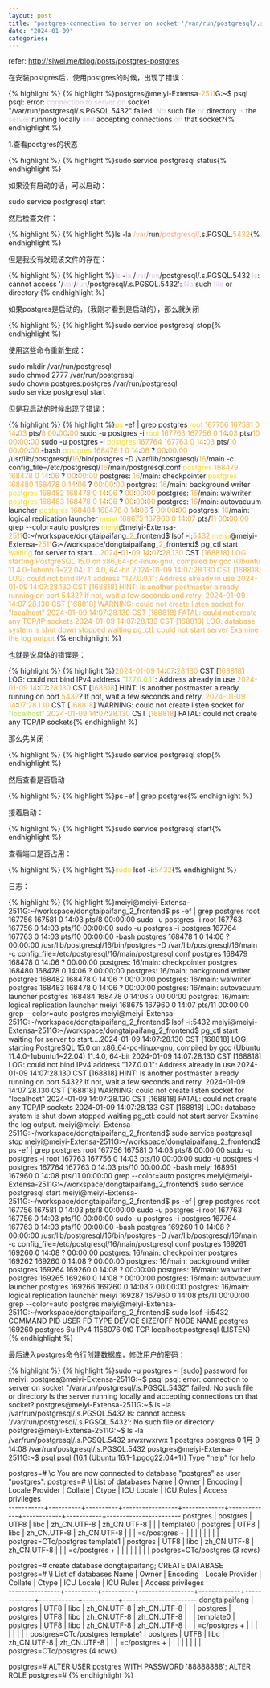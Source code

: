 ```yaml
---
layout: post
title: "postgres-connection to server on socket '/var/run/postgresql/.s.PGSQL.5432' failed: No such file or directory"
date: "2024-01-09"
categories:
---
```

<p>refer: <a href="http://siwei.me/blog/posts/postgres-postgres">http://siwei.me/blog/posts/postgres-postgres</a></p>

<p>在安装postgres后，使用postgres的时候，出现了错误：</p>

{% highlight %}
{% highlight %}postgres@meiyi-Extensa<span style="color:#f5ab35">-2511</span>G:~$ psql
psql: error: <span style="color:#dcc6e0">connection</span> <span style="color:#dcc6e0">to</span> <span style="color:#dcc6e0">server</span> <span style="color:#dcc6e0">on</span> socket &quot;/var/run/postgresql/.s.PGSQL.5432&quot; failed: <span style="color:#dcc6e0">No</span> such file <span style="color:#dcc6e0">or</span> directory
	<span style="color:#dcc6e0">Is</span> the <span style="color:#dcc6e0">server</span> running locally <span style="color:#dcc6e0">and</span> accepting connections <span style="color:#dcc6e0">on</span> that socket?{% endhighlight %}

<p>1.查看postgres的状态</p>

{% highlight %}
{% highlight %}sudo service postgresql status{% endhighlight %}

<p>如果没有启动的话，可以启动：</p>

<p>sudo service postgresql start</p>

<p>然后检查文件：</p>

{% highlight %}
{% highlight %}ls -la <span style="color:#ffa07a">/var/</span>run<span style="color:#ffa07a">/postgresql/</span>.s.PGSQL.<span style="color:#f5ab35">5432</span>{% endhighlight %}

<p>但是我没有发现该文件的存在：</p>

{% highlight %}
{% highlight %}<span style="color:#dcc6e0">ls</span> -<span style="color:#dcc6e0">la</span> /<span style="color:#dcc6e0">var</span>/<span style="color:#dcc6e0">run</span>/postgresql/.s.PGSQL.5432
<span style="color:#dcc6e0">ls</span>: cannot access &#39;/<span style="color:#dcc6e0">var</span>/<span style="color:#dcc6e0">run</span>/postgresql/.s.PGSQL.5432&#39;: <span style="color:#dcc6e0">No</span> such <span style="color:#dcc6e0">file</span> or directory
{% endhighlight %}

<p>如果postgres是启动的，（我刚才看到是启动的），那么就关闭</p>

{% highlight %}
{% highlight %}sudo service postgresql stop{% endhighlight %}

<p>使用这些命令重新生成：</p>

<p>sudo mkdir /var/run/postgresql<br />
sudo chmod 2777 /var/run/postgresql<br />
sudo chown postgres:postgres /var/run/postgresql<br />
sudo service postgresql start</p>

<p>但是我启动的时候出现了错误：</p>

{% highlight %}
{% highlight %}<span style="color:#ffd700">ps</span> -ef | grep postgres
<span style="color:#ffd700">root</span>      <span style="color:#f5ab35">167756</span>  <span style="color:#f5ab35">167581</span>  <span style="color:#f5ab35">0</span> <span style="color:#f5ab35">14</span>:<span style="color:#f5ab35">03</span> pts/<span style="color:#f5ab35">8</span>    <span style="color:#f5ab35">00</span>:<span style="color:#f5ab35">00</span>:<span style="color:#f5ab35">00</span> sudo -u postgres -i
<span style="color:#ffd700">root</span>      <span style="color:#f5ab35">167763</span>  <span style="color:#f5ab35">167756</span>  <span style="color:#f5ab35">0</span> <span style="color:#f5ab35">14</span>:<span style="color:#f5ab35">03</span> pts/<span style="color:#f5ab35">10</span>   <span style="color:#f5ab35">00</span>:<span style="color:#f5ab35">00</span>:<span style="color:#f5ab35">00</span> sudo -u postgres -i
<span style="color:#ffd700">postgres</span>  <span style="color:#f5ab35">167764</span>  <span style="color:#f5ab35">167763</span>  <span style="color:#f5ab35">0</span> <span style="color:#f5ab35">14</span>:<span style="color:#f5ab35">03</span> pts/<span style="color:#f5ab35">10</span>   <span style="color:#f5ab35">00</span>:<span style="color:#f5ab35">00</span>:<span style="color:#f5ab35">00</span> -bash
<span style="color:#ffd700">postgres</span>  <span style="color:#f5ab35">168478</span>       <span style="color:#f5ab35">1</span>  <span style="color:#f5ab35">0</span> <span style="color:#f5ab35">14</span>:<span style="color:#f5ab35">06</span> ?        <span style="color:#f5ab35">00</span>:<span style="color:#f5ab35">00</span>:<span style="color:#f5ab35">00</span> /usr/lib/postgresql/<span style="color:#f5ab35">16</span>/bin/postgres -D /var/lib/postgresql/<span style="color:#f5ab35">16</span>/main -c config_file=/etc/postgresql/<span style="color:#f5ab35">16</span>/main/postgresql.conf
<span style="color:#ffd700">postgres</span>  <span style="color:#f5ab35">168479</span>  <span style="color:#f5ab35">168478</span>  <span style="color:#f5ab35">0</span> <span style="color:#f5ab35">14</span>:<span style="color:#f5ab35">06</span> ?        <span style="color:#f5ab35">00</span>:<span style="color:#f5ab35">00</span>:<span style="color:#f5ab35">00</span> postgres: <span style="color:#f5ab35">16</span>/main: checkpointer 
<span style="color:#ffd700">postgres</span>  <span style="color:#f5ab35">168480</span>  <span style="color:#f5ab35">168478</span>  <span style="color:#f5ab35">0</span> <span style="color:#f5ab35">14</span>:<span style="color:#f5ab35">06</span> ?        <span style="color:#f5ab35">00</span>:<span style="color:#f5ab35">00</span>:<span style="color:#f5ab35">00</span> postgres: <span style="color:#f5ab35">16</span>/main: background writer 
<span style="color:#ffd700">postgres</span>  <span style="color:#f5ab35">168482</span>  <span style="color:#f5ab35">168478</span>  <span style="color:#f5ab35">0</span> <span style="color:#f5ab35">14</span>:<span style="color:#f5ab35">06</span> ?        <span style="color:#f5ab35">00</span>:<span style="color:#f5ab35">00</span>:<span style="color:#f5ab35">00</span> postgres: <span style="color:#f5ab35">16</span>/main: walwriter 
<span style="color:#ffd700">postgres</span>  <span style="color:#f5ab35">168483</span>  <span style="color:#f5ab35">168478</span>  <span style="color:#f5ab35">0</span> <span style="color:#f5ab35">14</span>:<span style="color:#f5ab35">06</span> ?        <span style="color:#f5ab35">00</span>:<span style="color:#f5ab35">00</span>:<span style="color:#f5ab35">00</span> postgres: <span style="color:#f5ab35">16</span>/main: autovacuum launcher 
<span style="color:#ffd700">postgres</span>  <span style="color:#f5ab35">168484</span>  <span style="color:#f5ab35">168478</span>  <span style="color:#f5ab35">0</span> <span style="color:#f5ab35">14</span>:<span style="color:#f5ab35">06</span> ?        <span style="color:#f5ab35">00</span>:<span style="color:#f5ab35">00</span>:<span style="color:#f5ab35">00</span> postgres: <span style="color:#f5ab35">16</span>/main: logical replication launcher 
<span style="color:#ffd700">meiyi</span>     <span style="color:#f5ab35">168675</span>  <span style="color:#f5ab35">167960</span>  <span style="color:#f5ab35">0</span> <span style="color:#f5ab35">14</span>:<span style="color:#f5ab35">07</span> pts/<span style="color:#f5ab35">11</span>   <span style="color:#f5ab35">00</span>:<span style="color:#f5ab35">00</span>:<span style="color:#f5ab35">00</span> grep --color=auto postgres
<span style="color:#ffd700">meiyi</span>@meiyi-Extensa-<span style="color:#f5ab35">2511</span>G:~/workspace/dongtaipaifang_<span style="color:#f5ab35">2</span>_frontend$ lsof -i:<span style="color:#f5ab35">5432</span>
<span style="color:#ffd700">meiyi</span>@meiyi-Extensa-<span style="color:#f5ab35">2511</span>G:~/workspace/dongtaipaifang_<span style="color:#f5ab35">2</span>_frontend$ pg_ctl start
<span style="color:#ffd700">waiting</span> for server to start....<span style="color:#f5ab35">2024</span>-<span style="color:#f5ab35">01</span>-<span style="color:#f5ab35">09</span> <span style="color:#f5ab35">14</span>:<span style="color:#f5ab35">07</span>:<span style="color:#f5ab35">28</span>.<span style="color:#f5ab35">130</span> CST<span style="color:#f5ab35"> [168818] LOG:  starting PostgreSQL 15.0 on x86_64-pc-linux-gnu, compiled by gcc (Ubuntu 11.4.0-1ubuntu1~22.04) 11.4.0, 64-bit
</span><span style="color:#f5ab35">2024-01-09 14:07:28.130 CST [168818] LOG:  could not bind IPv4 address &quot;127.0.0.1&quot;: Address already in use
</span><span style="color:#f5ab35">2024-01-09 14:07:28.130 CST [168818] HINT:  Is another postmaster already running on port 5432? If not, wait a few seconds and retry.
</span><span style="color:#f5ab35">2024-01-09 14:07:28.130 CST [168818] WARNING:  could not create listen socket for &quot;localhost&quot;
</span><span style="color:#f5ab35">2024-01-09 14:07:28.130 CST [168818] FATAL:  could not create any TCP/IP sockets
</span><span style="color:#f5ab35">2024-01-09 14:07:28.133 CST [168818] LOG:  database system is shut down
</span><span style="color:#f5ab35"> stopped waiting
</span><span style="color:#f5ab35">pg_ctl: could not start server
</span><span style="color:#f5ab35">Examine the log output.</span>{% endhighlight %}

<p>也就是说具体的错误是：</p>

{% highlight %}
{% highlight %}<span style="color:#f5ab35">2024</span><span style="color:#f5ab35">-01</span><span style="color:#f5ab35">-09</span> <span style="color:#f5ab35">14</span>:<span style="color:#f5ab35">07</span>:<span style="color:#f5ab35">28.130</span> CST [<span style="color:#f5ab35">168818</span>] LOG:  could not bind IPv4 address <span style="color:#abe338">&quot;127.0.0.1&quot;</span>: Address already in use
<span style="color:#f5ab35">2024</span><span style="color:#f5ab35">-01</span><span style="color:#f5ab35">-09</span> <span style="color:#f5ab35">14</span>:<span style="color:#f5ab35">07</span>:<span style="color:#f5ab35">28.130</span> CST [<span style="color:#f5ab35">168818</span>] HINT:  Is another postmaster already running on port <span style="color:#f5ab35">5432</span>? If not, wait a few seconds and retry.
<span style="color:#f5ab35">2024</span><span style="color:#f5ab35">-01</span><span style="color:#f5ab35">-09</span> <span style="color:#f5ab35">14</span>:<span style="color:#f5ab35">07</span>:<span style="color:#f5ab35">28.130</span> CST [<span style="color:#f5ab35">168818</span>] WARNING:  could not create listen socket for <span style="color:#abe338">&quot;localhost&quot;</span>
<span style="color:#f5ab35">2024</span><span style="color:#f5ab35">-01</span><span style="color:#f5ab35">-09</span> <span style="color:#f5ab35">14</span>:<span style="color:#f5ab35">07</span>:<span style="color:#f5ab35">28.130</span> CST [<span style="color:#f5ab35">168818</span>] FATAL:  could not create any TCP/IP sockets{% endhighlight %}

<p>那么先关闭：</p>

{% highlight %}
{% highlight %}sudo service postgresql stop{% endhighlight %}

<p>然后查看是否启动</p>

{% highlight %}
{% highlight %}ps -ef | grep postgres{% endhighlight %}

<p>接着启动：</p>

{% highlight %}
{% highlight %}sudo service postgresql start{% endhighlight %}

<p>查看端口是否占用：</p>

{% highlight %}
{% highlight %}<span style="color:#ffd700">sudo</span> lsof -i:<span style="color:#f5ab35">5432</span>{% endhighlight %}

<p>日志：</p>

{% highlight %}
{% highlight %}meiyi@meiyi-Extensa-2511G:~/workspace/dongtaipaifang_2_frontend$ ps -ef | grep postgres
root      167756  167581  0 14:03 pts/8    00:00:00 sudo -u postgres -i
root      167763  167756  0 14:03 pts/10   00:00:00 sudo -u postgres -i
postgres  167764  167763  0 14:03 pts/10   00:00:00 -bash
postgres  168478       1  0 14:06 ?        00:00:00 /usr/lib/postgresql/16/bin/postgres -D /var/lib/postgresql/16/main -c config_file=/etc/postgresql/16/main/postgresql.conf
postgres  168479  168478  0 14:06 ?        00:00:00 postgres: 16/main: checkpointer 
postgres  168480  168478  0 14:06 ?        00:00:00 postgres: 16/main: background writer 
postgres  168482  168478  0 14:06 ?        00:00:00 postgres: 16/main: walwriter 
postgres  168483  168478  0 14:06 ?        00:00:00 postgres: 16/main: autovacuum launcher 
postgres  168484  168478  0 14:06 ?        00:00:00 postgres: 16/main: logical replication launcher 
meiyi     168675  167960  0 14:07 pts/11   00:00:00 grep --color=auto postgres
meiyi@meiyi-Extensa-2511G:~/workspace/dongtaipaifang_2_frontend$ lsof -i:5432
meiyi@meiyi-Extensa-2511G:~/workspace/dongtaipaifang_2_frontend$ pg_ctl start
waiting for server to start....2024-01-09 14:07:28.130 CST [168818] LOG:  starting PostgreSQL 15.0 on x86_64-pc-linux-gnu, compiled by gcc (Ubuntu 11.4.0-1ubuntu1~22.04) 11.4.0, 64-bit
2024-01-09 14:07:28.130 CST [168818] LOG:  could not bind IPv4 address &quot;127.0.0.1&quot;: Address already in use
2024-01-09 14:07:28.130 CST [168818] HINT:  Is another postmaster already running on port 5432? If not, wait a few seconds and retry.
2024-01-09 14:07:28.130 CST [168818] WARNING:  could not create listen socket for &quot;localhost&quot;
2024-01-09 14:07:28.130 CST [168818] FATAL:  could not create any TCP/IP sockets
2024-01-09 14:07:28.133 CST [168818] LOG:  database system is shut down
 stopped waiting
pg_ctl: could not start server
Examine the log output.
meiyi@meiyi-Extensa-2511G:~/workspace/dongtaipaifang_2_frontend$ sudo service postgresql stop
meiyi@meiyi-Extensa-2511G:~/workspace/dongtaipaifang_2_frontend$ ps -ef | grep postgres
root      167756  167581  0 14:03 pts/8    00:00:00 sudo -u postgres -i
root      167763  167756  0 14:03 pts/10   00:00:00 sudo -u postgres -i
postgres  167764  167763  0 14:03 pts/10   00:00:00 -bash
meiyi     168951  167960  0 14:08 pts/11   00:00:00 grep --color=auto postgres
meiyi@meiyi-Extensa-2511G:~/workspace/dongtaipaifang_2_frontend$ sudo service postgresql start
meiyi@meiyi-Extensa-2511G:~/workspace/dongtaipaifang_2_frontend$ ps -ef | grep postgres
root      167756  167581  0 14:03 pts/8    00:00:00 sudo -u postgres -i
root      167763  167756  0 14:03 pts/10   00:00:00 sudo -u postgres -i
postgres  167764  167763  0 14:03 pts/10   00:00:00 -bash
postgres  169260       1  0 14:08 ?        00:00:00 /usr/lib/postgresql/16/bin/postgres -D /var/lib/postgresql/16/main -c config_file=/etc/postgresql/16/main/postgresql.conf
postgres  169261  169260  0 14:08 ?        00:00:00 postgres: 16/main: checkpointer 
postgres  169262  169260  0 14:08 ?        00:00:00 postgres: 16/main: background writer 
postgres  169264  169260  0 14:08 ?        00:00:00 postgres: 16/main: walwriter 
postgres  169265  169260  0 14:08 ?        00:00:00 postgres: 16/main: autovacuum launcher 
postgres  169266  169260  0 14:08 ?        00:00:00 postgres: 16/main: logical replication launcher 
meiyi     169287  167960  0 14:08 pts/11   00:00:00 grep --color=auto postgres
meiyi@meiyi-Extensa-2511G:~/workspace/dongtaipaifang_2_frontend$ sudo lsof -i:5432
COMMAND     PID     USER   FD   TYPE  DEVICE SIZE/OFF NODE NAME
postgres 169260 postgres    6u  IPv4 1158076      0t0  TCP localhost:postgresql (LISTEN)
{% endhighlight %}

<p>最后进入postgres命令行创建数据库，修改用户的密码：</p>

{% highlight %}
{% highlight %}sudo -u postgres -i
[sudo] password for meiyi: 
postgres@meiyi-Extensa-2511G:~$ psql
psql: error: connection to server on socket &quot;/var/run/postgresql/.s.PGSQL.5432&quot; failed: No such file or directory
	Is the server running locally and accepting connections on that socket?
postgres@meiyi-Extensa-2511G:~$ ls -la /var/run/postgresql/.s.PGSQL.5432
ls: cannot access &#39;/var/run/postgresql/.s.PGSQL.5432&#39;: No such file or directory
postgres@meiyi-Extensa-2511G:~$ ls -la /var/run/postgresql/.s.PGSQL.5432
srwxrwxrwx 1 postgres postgres 0  1月  9 14:08 /var/run/postgresql/.s.PGSQL.5432
postgres@meiyi-Extensa-2511G:~$ psql
psql (16.1 (Ubuntu 16.1-1.pgdg22.04+1))
Type &quot;help&quot; for help.

postgres=# \c
You are now connected to database &quot;postgres&quot; as user &quot;postgres&quot;.
postgres=# \l
                                                       List of databases
   Name    |  Owner   | Encoding | Locale Provider |   Collate   |    Ctype    | ICU Locale | ICU Rules |   Access privileges   
-----------+----------+----------+-----------------+-------------+-------------+------------+-----------+-----------------------
 postgres  | postgres | UTF8     | libc            | zh_CN.UTF-8 | zh_CN.UTF-8 |            |           | 
 template0 | postgres | UTF8     | libc            | zh_CN.UTF-8 | zh_CN.UTF-8 |            |           | =c/postgres          +
           |          |          |                 |             |             |            |           | postgres=CTc/postgres
 template1 | postgres | UTF8     | libc            | zh_CN.UTF-8 | zh_CN.UTF-8 |            |           | =c/postgres          +
           |          |          |                 |             |             |            |           | postgres=CTc/postgres
(3 rows)

postgres=# create database dongtaipaifang;
CREATE DATABASE
postgres=# \l
                                                          List of databases
      Name      |  Owner   | Encoding | Locale Provider |   Collate   |    Ctype    | ICU Locale | ICU Rules |   Access privileges   
----------------+----------+----------+-----------------+-------------+-------------+------------+-----------+-----------------------
 dongtaipaifang | postgres | UTF8     | libc            | zh_CN.UTF-8 | zh_CN.UTF-8 |            |           | 
 postgres       | postgres | UTF8     | libc            | zh_CN.UTF-8 | zh_CN.UTF-8 |            |           | 
 template0      | postgres | UTF8     | libc            | zh_CN.UTF-8 | zh_CN.UTF-8 |            |           | =c/postgres          +
                |          |          |                 |             |             |            |           | postgres=CTc/postgres
 template1      | postgres | UTF8     | libc            | zh_CN.UTF-8 | zh_CN.UTF-8 |            |           | =c/postgres          +
                |          |          |                 |             |             |            |           | postgres=CTc/postgres
(4 rows)

postgres=# ALTER USER postgres WITH PASSWORD &#39;88888888&#39;;
ALTER ROLE
postgres=# 
{% endhighlight %}


